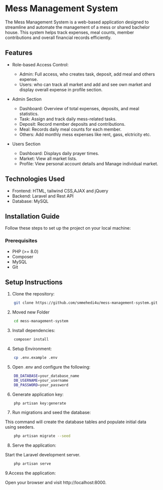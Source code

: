 
# Mess Management System


The Mess Management System is a web-based application designed to streamline and automate the management of a mess or shared bachelor house. This system helps track expenses, meal counts, member contributions and overall financial records efficiently.




## Features

- Role-based Access Control:
    - Admin: Full access, who creates task, deposit, add meal and others expense.
    - Users: who can track all market and add and see own market and display overall expense in profile section.

- Admin Section
    - Dashboard: Overview of total expenses, deposits, and meal statistics.
    - Task: Assign and track daily mess-related tasks.
    - Deposit: Record member deposits and contributions.
    - Meal: Records daily meal counts for each member.
    - Others: Add monthly mess expenses like rent, gass, elctricity etc.
      
- Users Section
    - Dashboard: Displays daily prayer times.
    - Market: View all market lists.
    - Profile: View personal account details and Manage individual market.


## Technologies Used

- Frontend: HTML, tailwind CSS,AJAX and jQuery
- Backend: Laravel and Rest API
- Database: MySQL

## Installation Guide

Follow these steps to set up the project on your local machine:

### Prerequisites

- PHP (>= 8.0)
- Composer
- MySQL
- Git




## Setup Instructions

 1. Clone the repository:

```bash
    git clone https://github.com/smmehedi4u/mess-management-system.git
```
2. Moved new Folder
```bash
    cd mess-management-system
```

3. Install dependencies:

```bash
    composer install
```

4. Setup Environment: 

```bash
    cp .env.example .env
```

5. Open .env and configure the following:

```bash
    DB_DATABASE=your_database_name
    DB_USERNAME=your_username
    DB_PASSWORD=your_password
```

6. Generate application key:

```bash
    php artisan key:generate
```

7. Run migrations and seed the database:

This command will create the database tables and populate initial data using seeders.

```bash
    php artisan migrate --seed
```

8. Serve the application:

Start the Laravel development server.

```bash
    php artisan serve
```

9.Access the application:

Open your browser and visit http://localhost:8000.





